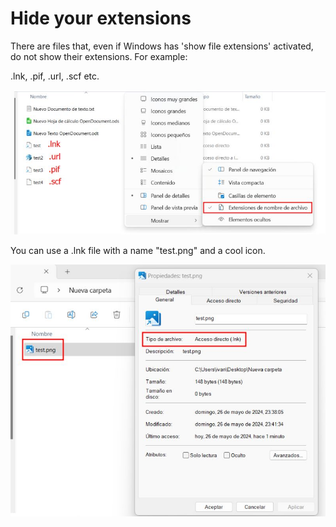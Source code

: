 # Hide your extensions

There are files that, even if Windows has 'show file extensions' activated, do not show their extensions.
For example:

.lnk, .pif, .url, .scf etc.

<img src="images/noext.jpg" >

You can use a .lnk file with a name "test.png" and a cool icon.

<img src="images/noext2.jpg" >
